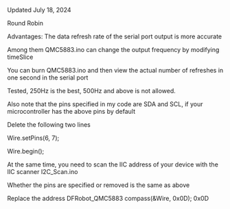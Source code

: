 Updated July 18, 2024

Round Robin

Advantages: The data refresh rate of the serial port output is more accurate

Among them QMC5883.ino can change the output frequency by modifying timeSlice

You can burn QMC5883.ino and then view the actual number of refreshes in one second in the serial port

Tested, 250Hz is the best, 500Hz and above is not allowed.

Also note that the pins specified in my code are SDA and SCL, if your microcontroller has the above pins by default

Delete the following two lines

Wire.setPins(6, 7);

Wire.begin();

At the same time, you need to scan the IIC address of your device with the IIC scanner I2C_Scan.ino

Whether the pins are specified or removed is the same as above

Replace the address DFRobot_QMC5883 compass(&Wire, 0x0D); 0x0D

